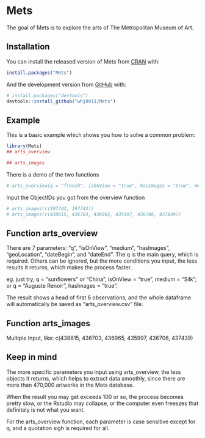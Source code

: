 
<!-- README.md is generated from README.Rmd. Please edit that file -->

# Mets

<!-- badges: start -->

<!-- badges: end -->

The goal of Mets is to explore the arts of The Metropolitan Museum of
Art.

## Installation

You can install the released version of Mets from
[CRAN](https://CRAN.R-project.org) with:

``` r
install.packages("Mets")
```

And the development version from [GitHub](https://github.com/) with:

``` r
# install.packages("devtools")
devtools::install_github("whj0911/Mets")
```

## Example

This is a basic example which shows you how to solve a common problem:

``` r
library(Mets)
## arts_overview

## arts_images
```

There is a demo of the two
functions

``` r
# arts_overview(q = "french", isOnView = "true", hasImages = "true", medium = "Silk")
```

Input the ObjectIDs you got from the overview function

``` r
# arts_images(c(197742, 197743))
# arts_images(c(438815, 436703, 436965, 435997, 436706, 437439))
```

## Function arts\_overview

There are 7 parameters: “q”, “isOnView”, “medium”, “hasImages”,
“geoLocation”, “dateBegin”, and “dateEnd”. The q is the main query,
which is required. Others can be ignored, but the more conditions you
input, the less results it returns, which makes the process faster.

eg. just try, q = “sunflowers” or “China”, isOnView = “true”, medium =
“Silk”; or q = “Auguste Renoir”, hasImages = “true”.

The result shows a head of first 6 observations, and the whole dataframe
will automatically be saved as “arts\_overview.csv” file.

## Function arts\_images

Multiple Input, like: c(438815, 436703, 436965, 435997, 436706, 437439)

## Keep in mind

The more specific parameters you input using arts\_overview, the less
objects it returns, which helps to extract data smoothly, since there
are more than 470,000 artworks in the Mets database.

When the result you may get exceeds 100 or so, the process becomes
pretty slow, or the Rstudio may collapse, or the computer even freeszes
that definitely is not what you want.

For the arts\_overview function, each parameter is case sensitive except
for q, and a quotation sigh is required for all.

